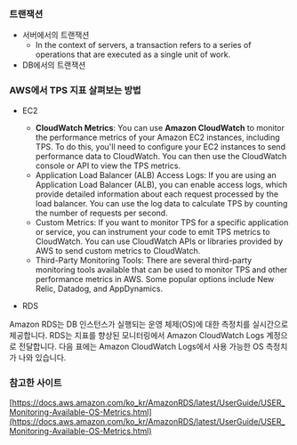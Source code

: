 ### 트랜잭션

- 서버에서의 트랜잭션
  - In the context of servers, a transaction refers to a series of operations that are executed as a single unit of work.
- DB에서의 트랜잭션

### AWS에서 TPS 지표 살펴보는 방법

- EC2

  - **CloudWatch Metrics**: You can use **Amazon CloudWatch** to monitor the performance metrics of your Amazon EC2 instances, including TPS. To do this, you'll need to configure your EC2 instances to send performance data to CloudWatch. You can then use the CloudWatch console or API to view the TPS metrics.
  - Application Load Balancer (ALB) Access Logs: If you are using an Application Load Balancer (ALB), you can enable access logs, which provide detailed information about each request processed by the load balancer. You can use the log data to calculate TPS by counting the number of requests per second.
  - Custom Metrics: If you want to monitor TPS for a specific application or service, you can instrument your code to emit TPS metrics to CloudWatch. You can use CloudWatch APIs or libraries provided by AWS to send custom metrics to CloudWatch.
  - Third-Party Monitoring Tools: There are several third-party monitoring tools available that can be used to monitor TPS and other performance metrics in AWS. Some popular options include New Relic, Datadog, and AppDynamics.

- RDS

Amazon RDS는 DB 인스턴스가 실행되는 운영 체제(OS)에 대한 측정치를 실시간으로 제공합니다. RDS는 지표를 향상된 모니터링에서 Amazon CloudWatch Logs 계정으로 전달합니다. 다음 표에는 Amazon CloudWatch Logs에서 사용 가능한 OS 측정치가 나와 있습니다.

### 참고한 사이트

[https://docs.aws.amazon.com/ko_kr/AmazonRDS/latest/UserGuide/USER_Monitoring-Available-OS-Metrics.html](https://docs.aws.amazon.com/ko_kr/AmazonRDS/latest/UserGuide/USER_Monitoring-Available-OS-Metrics.html)
